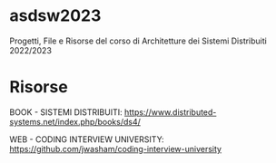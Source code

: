 # asdsw2023

Progetti, File e Risorse del corso di Architetture dei Sistemi Distribuiti 2022/2023

# Risorse

BOOK - SISTEMI DISTRIBUITI: https://www.distributed-systems.net/index.php/books/ds4/

WEB - CODING INTERVIEW UNIVERSITY: https://github.com/jwasham/coding-interview-university
